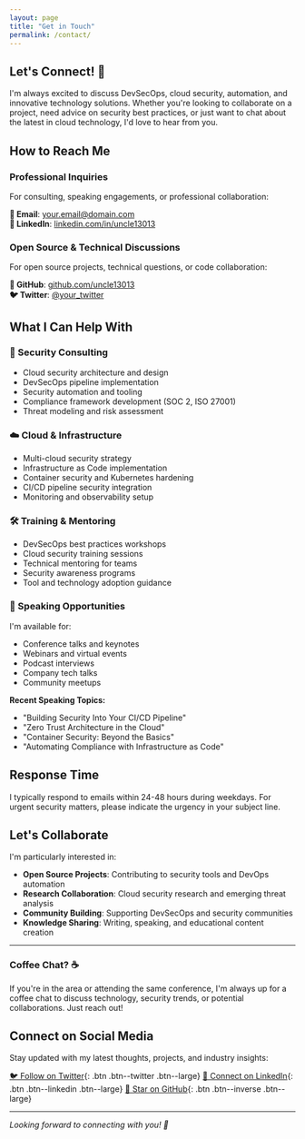 ```yaml
---
layout: page
title: "Get in Touch"
permalink: /contact/
---
```


## Let's Connect! 🤝

I'm always excited to discuss DevSecOps, cloud security, automation, and innovative technology solutions. Whether you're looking to collaborate on a project, need advice on security best practices, or just want to chat about the latest in cloud technology, I'd love to hear from you.

## How to Reach Me

### Professional Inquiries
For consulting, speaking engagements, or professional collaboration:

**📧 Email**: [your.email@domain.com](mailto:your.email@domain.com)  
**💼 LinkedIn**: [linkedin.com/in/uncle13013](https://linkedin.com/in/uncle13013)

### Open Source & Technical Discussions
For open source projects, technical questions, or code collaboration:

**🐙 GitHub**: [github.com/uncle13013](https://github.com/uncle13013)  
**🐦 Twitter**: [@your_twitter](https://twitter.com/your_twitter)

## What I Can Help With

### 🔐 Security Consulting
- Cloud security architecture and design
- DevSecOps pipeline implementation
- Security automation and tooling
- Compliance framework development (SOC 2, ISO 27001)
- Threat modeling and risk assessment

### ☁️ Cloud & Infrastructure
- Multi-cloud security strategy
- Infrastructure as Code implementation
- Container security and Kubernetes hardening
- CI/CD pipeline security integration
- Monitoring and observability setup

### 🛠️ Training & Mentoring
- DevSecOps best practices workshops
- Cloud security training sessions
- Technical mentoring for teams
- Security awareness programs
- Tool and technology adoption guidance

### 🎤 Speaking Opportunities
I'm available for:
- Conference talks and keynotes
- Webinars and virtual events
- Podcast interviews
- Company tech talks
- Community meetups

**Recent Speaking Topics:**
- "Building Security Into Your CI/CD Pipeline"
- "Zero Trust Architecture in the Cloud"
- "Container Security: Beyond the Basics"
- "Automating Compliance with Infrastructure as Code"

## Response Time

I typically respond to emails within 24-48 hours during weekdays. For urgent security matters, please indicate the urgency in your subject line.

## Let's Collaborate

I'm particularly interested in:
- **Open Source Projects**: Contributing to security tools and DevOps automation
- **Research Collaboration**: Cloud security research and emerging threat analysis
- **Community Building**: Supporting DevSecOps and security communities
- **Knowledge Sharing**: Writing, speaking, and educational content creation

---

### Coffee Chat? ☕

If you're in the area or attending the same conference, I'm always up for a coffee chat to discuss technology, security trends, or potential collaborations. Just reach out!

## Connect on Social Media

Stay updated with my latest thoughts, projects, and industry insights:

[🐦 Follow on Twitter](https://twitter.com/your_twitter){: .btn .btn--twitter .btn--large}
[💼 Connect on LinkedIn](https://linkedin.com/in/uncle13013){: .btn .btn--linkedin .btn--large}
[🐙 Star on GitHub](https://github.com/uncle13013){: .btn .btn--inverse .btn--large}

---

*Looking forward to connecting with you! 🚀*
